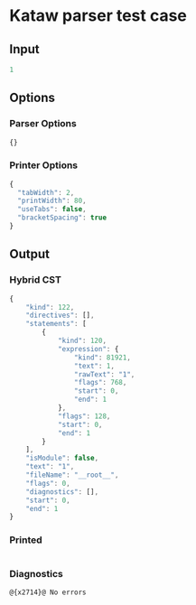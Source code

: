 # Kataw parser test case

## Input

`````js
1
`````

## Options

### Parser Options

`````js
{}
`````

### Printer Options

`````js
{
  "tabWidth": 2,
  "printWidth": 80,
  "useTabs": false,
  "bracketSpacing": true
}
`````

## Output

### Hybrid CST

```javascript
{
    "kind": 122,
    "directives": [],
    "statements": [
        {
            "kind": 120,
            "expression": {
                "kind": 81921,
                "text": 1,
                "rawText": "1",
                "flags": 768,
                "start": 0,
                "end": 1
            },
            "flags": 128,
            "start": 0,
            "end": 1
        }
    ],
    "isModule": false,
    "text": "1",
    "fileName": "__root__",
    "flags": 0,
    "diagnostics": [],
    "start": 0,
    "end": 1
}
```

### Printed

```javascript

```

### Diagnostics

```javascript
@{x2714}@ No errors
```

